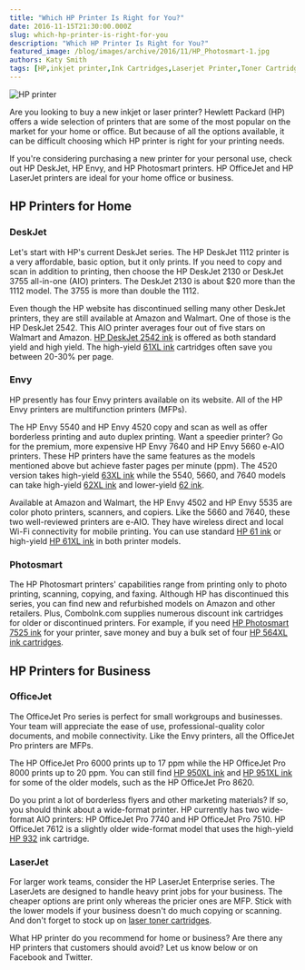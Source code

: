 ```yaml
---
title: "Which HP Printer Is Right for You?"
date: 2016-11-15T21:30:00.000Z
slug: which-hp-printer-is-right-for-you
description: "Which HP Printer Is Right for You?"
featured_image: /blog/images/archive/2016/11/HP_Photosmart-1.jpg
authors: Katy Smith
tags: [HP,inkjet printer,Ink Cartridges,Laserjet Printer,Toner Cartridges]
---
```


![HP printer](/blog/images/archive/2016/11/HP_Photosmart-1-300x300.jpg "HP Photosmart printer")

Are you looking to buy a new inkjet or laser printer? Hewlett Packard (HP) offers a wide selection of printers that are some of the most popular on the market for your home or office. But because of all the options available, it can be difficult choosing which HP printer is right for your printing needs.

If you're considering purchasing a new printer for your personal use, check out HP DeskJet, HP Envy, and HP Photosmart printers. HP OfficeJet and HP LaserJet printers are ideal for your home office or business.

## HP Printers for Home

### DeskJet 

Let's start with HP's current DeskJet series. The HP DeskJet 1112 printer is a very affordable, basic option, but it only prints. If you need to copy and scan in addition to printing, then choose the HP DeskJet 2130 or DeskJet 3755 all-in-one (AIO) printers. The DeskJet 2130 is about $20 more than the 1112 model. The 3755 is more than double the 1112.

Even though the HP website has discontinued selling many other DeskJet printers, they are still available at Amazon and Walmart. One of those is the HP DeskJet 2542\. This AIO printer averages four out of five stars on Walmart and Amazon. [HP DeskJet 2542 ink](https://www.comboink.com/hp-deskjet-2542-ink-cartridges) is offered as both standard yield and high yield. The high-yield [61XL ink](https://www.comboink.com/hp-61xl-ink-cartridges-ch563wn-ch564wn-2-pk) cartridges often save you between 20-30% per page.

### Envy

HP presently has four Envy printers available on its website. All of the HP Envy printers are multifunction printers (MFPs). 

The HP Envy 5540 and HP Envy 4520 copy and scan as well as offer borderless printing and auto duplex printing. Want a speedier printer? Go for the premium, more expensive HP Envy 7640 and HP Envy 5660 e-AIO printers. These HP printers have the same features as the models mentioned above but achieve faster pages per minute (ppm). The 4520 version takes high-yield [63XL ink](https://www.comboink.com/nsearch/?q=hp%20envy%204520) while the 5540, 5660, and 7640 models can take high-yield [62XL ink](https://www.comboink.com/Hewlett-Packard-HP-62XL-HY-Black-Ink-Cartridge-p/ink-hp-c2p05an.htm) and lower-yield [62 ink](https://www.comboink.com/Hewlett-Packard-HP-62-Black-Ink-Cartridge-p/ink-hp-c2p04an.htm).

Available at Amazon and Walmart, the HP Envy 4502 and HP Envy 5535 are color photo printers, scanners, and copiers. Like the 5660 and 7640, these two well-reviewed printers are e-AIO. They have wireless direct and local Wi-Fi connectivity for mobile printing. You can use standard [HP 61 ink](https://www.comboink.com/Hewlett-Packard-HP-61-Black-Ink-Cartridge-p/ink-hp-ch561wn.htm) or high-yield [HP 61XL ink](https://www.comboink.com/hp-61xl-ink-cartridges-ch563wn-ch564wn-2-pk) in both printer models. 

### Photosmart

The HP Photosmart printers' capabilities range from printing only to photo printing, scanning, copying, and faxing. Although HP has discontinued this series, you can find new and refurbished models on Amazon and other retailers. Plus, ComboInk.com supplies numerous discount ink cartridges for older or discontinued printers. For example, if you need [HP Photosmart 7525 ink](https://www.comboink.com/nsearch/?q=hp%20photosmart%207525) for your printer, save money and buy a bulk set of four [HP 564XL ink cartridges](https://www.comboink.com/hp-564xl-bulk-set-of-4-high-yield-ink-cartridges-p/zink-hp-hp564xl-combo4.htm).

## HP Printers for Business

### OfficeJet

The OfficeJet Pro series is perfect for small workgroups and businesses. Your team will appreciate the ease of use, professional-quality color documents, and mobile connectivity. Like the Envy printers, all the OfficeJet Pro printers are MFPs.

The HP OfficeJet Pro 6000 prints up to 17 ppm while the HP OfficeJet Pro 8000 prints up to 20 ppm. You can still find [HP 950XL ink](https://www.comboink.com/hp-950xl-high-yield-black-ink-cartridge-p/ink-hp-cn045an.htm) and [HP 951XL ink](https://www.comboink.com/hp-950xl-951xl-combo-4-high-yield-ink-cartridge-p/zink-hp-950xl-951xl-combo4.htm) for some of the older models, such as the HP OfficeJet Pro 8620.

Do you print a lot of borderless flyers and other marketing materials? If so, you should think about a wide-format printer. HP currently has two wide-format AIO printers: HP OfficeJet Pro 7740 and HP OfficeJet Pro 7510\. HP OfficeJet 7612 is a slightly older wide-format model that uses the high-yield [HP 932](https://www.comboink.com/hp-932xl-high-yield-black-ink-cartridge-p/ink-hp-cn053an.htm) ink cartridge.

### LaserJet

For larger work teams, consider the HP LaserJet Enterprise series. The LaserJets are designed to handle heavy print jobs for your business. The cheaper options are print only whereas the pricier ones are MFP. Stick with the lower models if your business doesn't do much copying or scanning. And don't forget to stock up on [laser toner cartridges](https://www.comboink.com/nsearch/?q=laserjet%20enterprise).

What HP printer do you recommend for home or business? Are there any HP printers that customers should avoid? Let us know below or on Facebook and Twitter.
